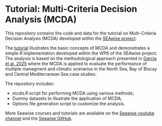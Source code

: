 # Tutorial: Multi-Criteria Decision Analysis (MCDA)
This repository contains the code and data for the tutorial on Multi-Criteria Decision Analysis (MCDA) developed within the [SEAwise project](https://seawiseproject.org/).

The [tutorial](https://andreaschiavo.github.io/Seawise_MCDA_tutorial/) illustrates the basic concepts of MCDA and demonstrates a simple *R* implementation developed within the WP6 of the SEAwise project. The analysis is based on the methodological approach presented in [Garcìa et al. 2025](https://doi.org/10.11583/DTU.29108039) where the MCDA is applied to evaluate the performance of multiple managment and climatic scenarios in the North Sea, Bay of Biscay and Central Mediterranean Sea case studies.

The repository includes:
- *mcda.R* script for performing MCDA using various methods;
- Dummy datasets to illustrate the application of MCDA;
- Options file generation script to customize the analysis.


More Seawise courses and tutorials are available on the [Seawise youtube channel](https://www.youtube.com/@seawiseproject5092) and the [Seawise GitHub](https://github.com/ices-tools-dev/SEAwise).
